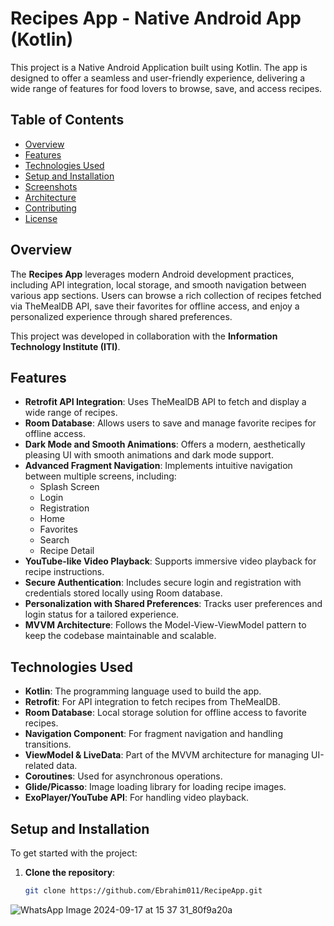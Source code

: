 # Recipes App - Native Android App (Kotlin)

This project is a Native Android Application built using Kotlin. The app is designed to offer a seamless and user-friendly experience, delivering a wide range of features for food lovers to browse, save, and access recipes. 

## Table of Contents
- [Overview](#overview)
- [Features](#features)
- [Technologies Used](#technologies-used)
- [Setup and Installation](#setup-and-installation)
- [Screenshots](#screenshots)
- [Architecture](#architecture)
- [Contributing](#contributing)
- [License](#license)

## Overview
The **Recipes App** leverages modern Android development practices, including API integration, local storage, and smooth navigation between various app sections. Users can browse a rich collection of recipes fetched via TheMealDB API, save their favorites for offline access, and enjoy a personalized experience through shared preferences. 

This project was developed in collaboration with the **Information Technology Institute (ITI)**.

## Features
- **Retrofit API Integration**: Uses TheMealDB API to fetch and display a wide range of recipes.
- **Room Database**: Allows users to save and manage favorite recipes for offline access.
- **Dark Mode and Smooth Animations**: Offers a modern, aesthetically pleasing UI with smooth animations and dark mode support.
- **Advanced Fragment Navigation**: Implements intuitive navigation between multiple screens, including:
  - Splash Screen
  - Login
  - Registration
  - Home
  - Favorites
  - Search
  - Recipe Detail
- **YouTube-like Video Playback**: Supports immersive video playback for recipe instructions.
- **Secure Authentication**: Includes secure login and registration with credentials stored locally using Room database.
- **Personalization with Shared Preferences**: Tracks user preferences and login status for a tailored experience.
- **MVVM Architecture**: Follows the Model-View-ViewModel pattern to keep the codebase maintainable and scalable.

## Technologies Used
- **Kotlin**: The programming language used to build the app.
- **Retrofit**: For API integration to fetch recipes from TheMealDB.
- **Room Database**: Local storage solution for offline access to favorite recipes.
- **Navigation Component**: For fragment navigation and handling transitions.
- **ViewModel & LiveData**: Part of the MVVM architecture for managing UI-related data.
- **Coroutines**: Used for asynchronous operations.
- **Glide/Picasso**: Image loading library for loading recipe images.
- **ExoPlayer/YouTube API**: For handling video playback.

## Setup and Installation
To get started with the project:

1. **Clone the repository**:
   ```bash
   git clone https://github.com/Ebrahim011/RecipeApp.git
![WhatsApp Image 2024-09-17 at 15 37 31_80f9a20a](https://github.com/user-attachments/assets/d9cc979f-630b-4389-b647-14c52fe1d099)
